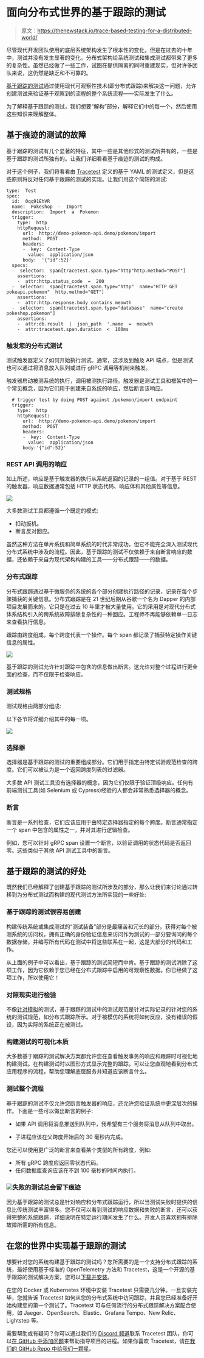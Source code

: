 # 面向分布式世界的基于跟踪的测试

> 原文：<https://thenewstack.io/trace-based-testing-for-a-distributed-world/>

尽管现代开发团队使用的底层系统架构发生了根本性的变化，但是在过去的十年中，测试并没有发生显著的变化。分布式架构给系统测试和集成测试都带来了更多的复杂性。虽然已经做了一些工作，试图在提供隔离的同时重建现实，但对许多团队来说，这仍然是缺乏和不可靠的。

[基于跟踪的测试](https://thenewstack.io/trace-based-testing-the-next-step-in-observability/)通过使用现代可观察性技术(即分布式跟踪)来解决这一问题，允许创建测试来验证基于观察到的流程的整个系统流程——实际发生了什么。

为了解释基于跟踪的测试，我们想要“解构”部分，解释它们中的每一个，然后使用这些知识来理解整体。

## 基于痕迹的测试的故障

基于跟踪的测试有几个显著的特征，其中一些是其他形式的测试所共有的，一些是基于跟踪的测试所独有的。让我们详细看看基于痕迹的测试的构成。

对于这个例子，我们将看看由 [Tracetest](https://tracetest.io/) 定义的基于 YAML 的测试定义，但是这些原则将反对任何基于跟踪的测试的实现。让我们用这个简短的测试:

```
type:  Test
spec:
  id:  0qq91EhVR
  name:  Pokeshop  -  Import
  description:  Import  a  Pokemon
  trigger:
    type:  http
    httpRequest:
      url:  http://demo-pokemon-api.demo/pokemon/import
      method:  POST
      headers:
      -  key:  Content-Type
        value:  application/json
      body:  '{"id":52}'
  specs:
  -  selector:  span[tracetest.span.type="http"http.method="POST"]
    assertions:
    -  attr:http.status_code  =  200
  -  selector:  span[tracetest.span.type="http"  name="HTTP GET pokeapi.pokemon"  http.method="GET"]
    assertions:
    -  attr:http.response.body contains meowth
  -  selector:  span[tracetest.span.type="database"  name="create pokeshop.pokemon"]
    assertions:
    -  attr:db.result  |  json_path  '.name  =  meowth
    -  attr:tracetest.span.duration  <  100ms

```

### 触发您的分布式测试

测试触发器定义了如何开始执行测试。通常，这涉及到触及 API 端点，但是测试也可以通过将消息放入队列或进行 gRPC 调用等机制来触发。

触发器启动被测系统的执行，调用被测执行路径。触发器是测试工具和框架中的一个常见概念，因为它们用于创建来自系统的响应，然后断言该响应。

```
  # trigger test by doing POST against /pokemon/import endpoint
  trigger:
    type:  http
    httpRequest:
      url:  http://demo-pokemon-api.demo/pokemon/import
      method:  POST
      headers:
      -  key:  Content-Type
        value:  application/json
      body:'{"id":52}'

```

### REST API 调用的响应

如上所述，响应是基于触发器的执行从系统返回的记录的一组值。对于基于 REST 的触发器，响应数据通常包括 HTTP 状态代码、响应体和其他属性等信息。

![](img/2c2f0525169129e4f9ee2aa8b733df36.png)

大多数测试工具都遵循一个既定的模式:

*   扣动扳机。
*   断言反对回应。

虽然这种方法在单片系统和简单系统的时代非常成功，但它不能完全深入测试现代分布式系统中涉及的流程。因此，基于跟踪的测试不仅依赖于来自断言响应的数据，还依赖于来自为现代架构构建的工具——分布式跟踪——的数据。

### 分布式跟踪

分布式跟踪通过基于微服务的系统的各个部分创建执行路径的记录，记录在每个步骤捕获的关键信息。分布式跟踪是在 21 世纪后期从谷歌一个名为 Dapper 的内部项目发展而来的。它只是在过去 10 年里才被大量使用。它的采用是对现代分布式体系结构引入的跨系统故障排除复杂性的一种回应。工程师不再能够依赖单一日志来查看执行信息。

跟踪由跨度组成，每个跨度代表一个操作。每个 span 都记录了捕获特定操作关键信息的属性。

![](img/75beb62cbb9cce0472223908154bf1cf.png)

基于跟踪的测试允许针对跟踪中包含的信息做出断言。这允许对整个过程进行更全面的检查，而不仅限于检查响应。

### 测试规格

测试规格由两部分组成:

以下各节将详细介绍其中的每一项。

![](img/8a452a451d512426faa299a27970029c.png)

### 选择器

选择器是基于跟踪的测试的重要组成部分。它们用于指定由特定试验规范检查的跨度。它们可以被认为是一个返回跨度列表的过滤器。

大多数 API 测试工具没有选择器的概念，因为它们仅限于验证顶级响应。任何有前端测试工具(如 Selenium 或 Cypress)经验的人都会非常熟悉选择器的概念。

### 断言

断言是一系列检查，它们应该应用于由特定选择器指定的每个跨度。断言通常指定一个 span 中包含的属性之一，并对其进行逻辑检查。

例如，您可以针对 gRPC span 设置一个断言，以验证调用的状态代码是否返回零。这些类似于其他 API 测试工具中的断言。

## 基于跟踪的测试的好处

既然我们已经解释了创建基于跟踪的测试所涉及的部分，那么让我们来讨论通过转移到为分布式测试而构建的现代测试方法所实现的一些好处:

### 基于跟踪的测试很容易创建

构建传统系统或集成测试的“测试装备”部分是最痛苦和冗长的部分。获得对每个被测系统的访问权，拥有正确的身份验证信息来访问作为测试的一部分要询问的每个数据存储，并编写所有代码在测试中将这些联系在一起，这是大部分的代码和工作。

从上面的例子中可以看出，基于跟踪的测试简短而中肯。基于跟踪的测试消除了这项工作，因为它依赖于您已经在分布式跟踪中启用的可观察性数据。你已经做了这项工作，所以使用它！

### 对照现实进行检验

不像[针对模拟](https://tracetest.io/blog/integration-tests-pros-and-cons-of-doubles-vs-trace-based-testing)的测试，基于跟踪的测试中的测试规范是针对实际记录的针对您的系统的测试规范，如分布式跟踪所示。对于被模仿的系统将如何反应，没有错误的假设，因为实际的系统正在被测试。

### 构建测试的可视化本质

大多数基于跟踪的测试解决方案都允许您在查看触发事务的响应和跟踪时可视化地构建测试。在构建测试时以图形方式显示完整的跟踪，可以让您直观地看到分布式应用程序的流程，帮助您理解底层服务并知道应该断言什么。

### 测试整个流程

基于跟踪的测试不仅允许您断言触发器的响应，还允许您验证系统中更深层次的操作。下面是一些可以做出断言的例子:

*   如果 API 调用将消息推送到队列中，我希望有三个服务将消息从队列中取出。

*   子进程应该在父跨度开始后的 30 毫秒内完成。

您还可以使用更广泛的断言来查看某个类型的所有跨度，例如:

*   所有 gRPC 跨度应返回零状态代码。
*   任何数据库查询应该在不到 100 毫秒的时间内执行。

### ![](img/c81a0d1aa662afb53d168ab99df38a17.png)失败的测试总会留下痕迹

因为基于跟踪的测试总是针对响应和分布式跟踪运行，所以当测试失败时提供的信息比传统测试丰富得多。您不仅可以看到测试的响应数据和失败的断言，还可以获得完整的系统跟踪，详细说明在特定运行期间发生了什么。开发人员喜欢拥有排除故障所需的所有信息。

## 在您的世界中实现基于跟踪的测试

想要针对您的系统构建基于跟踪的测试吗？您所需要的是一个支持分布式跟踪的系统，最好使用基于标准的 OpenTelemetry 方法和 Tracetest，这是一个开源的基于跟踪的测试解决方案，您可以[下载并安装](https://tracetest.io/download)。

在您的 Docker 或 Kubernetes 环境中安装 Tracetest 只需要几分钟。一旦安装完毕，您就告诉 Tracetest 如何从您的分布式系统中访问跟踪，并且您已经准备好开始构建您的第一个测试了。Tracetest 可与任何流行的分布式跟踪解决方案配合使用，如 Jaeger、OpenSearch、Elastic、Grafana Tempo、New Relic、Lightstep 等。

需要帮助或有疑问？你可以通过我们的 [Discord 频道](https://discord.com/channels/884464549347074049/963470167327772703)联系 Tracetest 团队，你可以[在 GitHub 中添加问题](https://github.com/kubeshop/tracetest/issues/new/choose)来帮助指导项目的进程。如果你喜欢 Tracetest，请[在我们的 GitHub Repo 中给我们一颗星](https://github.com/kubeshop/tracetest)。

<svg xmlns:xlink="http://www.w3.org/1999/xlink" viewBox="0 0 68 31" version="1.1"><title>Group</title> <desc>Created with Sketch.</desc></svg>
